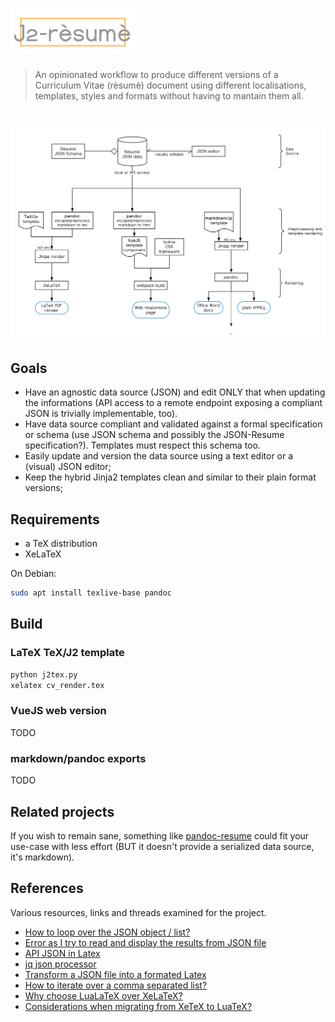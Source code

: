 <h1>
<img src=".meta/name.svg" alt="j2-resume" width="200">
</h1>

> An opinionated workflow to produce different versions of a Curriculum Vitae (rèsumè) document using different localisations, templates, styles and formats without having to mantain them all.

<br>

![Architecture](.meta/flow.svg)

## Goals

- Have an agnostic data source (JSON) and edit ONLY that when updating the informations (API access to a remote endpoint exposing a compliant JSON is trivially implementable, too).
- Have data source compliant and validated against a formal specification or schema (use JSON schema and possibly the JSON-Resume specification?). Templates must respect this schema too.
- Easily update and version the data source using a text editor or a (visual) JSON editor;
- Keep the hybrid Jinja2 templates clean and similar to their plain format versions;


## Requirements

- a TeX distribution
- XeLaTeX

On Debian:

```bash
sudo apt install texlive-base pandoc
```

## Build

### LaTeX TeX/J2 template

```bash
python j2tex.py
xelatex cv_render.tex
```

### VueJS web version

TODO

### markdown/pandoc exports

TODO


## Related projects

If you wish to remain sane, something like [pandoc-resume](https://github.com/mszep/pandoc_resume) could fit your use-case with less effort (BUT it doesn't provide a serialized data source, it's markdown).

## References

Various resources, links and threads examined for the project.

- [How to loop over the JSON object / list?](https://tex.stackexchange.com/questions/489417/how-to-loop-over-the-json-object-list)
- [Error as I try to read and display the results from JSON file](https://tex.stackexchange.com/questions/489395/error-as-i-try-to-read-and-display-the-results-from-json-file/489397#489397)
- [API JSON in Latex](https://tex.stackexchange.com/questions/272401/api-json-in-latex)
- [jq json processor](https://stedolan.github.io/jq/manual/)
- [Transform a JSON file into a formated Latex](https://groups.google.com/forum/#!topic/pandoc-discuss/VBHwMj6IVOY)
- [How to iterate over a comma separated list?](https://tex.stackexchange.com/questions/159118/how-to-iterate-over-a-comma-separated-list)
- [Why choose LuaLaTeX over XeLaTeX?](https://tex.stackexchange.com/questions/126206/why-choose-lualatex-over-xelatex)
- [Considerations when migrating from XeTeX to LuaTeX?](https://tex.stackexchange.com/questions/23598/considerations-when-migrating-from-xetex-to-luatex)

